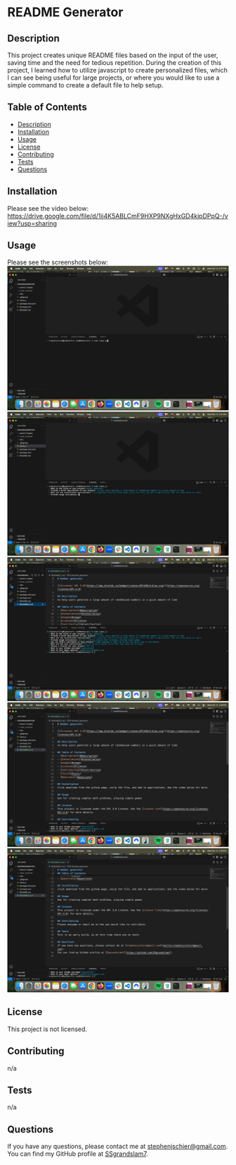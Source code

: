 # README Generator



## Description
This project creates unique README files based on the input of the user, saving time and the need for tedious repetition. During the creation of this project, I learned how to utilize javascript to create personalized files, which I can see being useful for large projects, or where you would like to use a simple command to create a default file to help setup.

## Table of Contents
- [Description](#description)
- [Installation](#installation)
- [Usage](#usage)
- [License](#license)
- [Contributing](#contributing)
- [Tests](#tests)
- [Questions](#questions)

## Installation
Please see the video below:
https://drive.google.com/file/d/1ij4K5ABLCmF9HXP9NXgHxGD4kjpDPpQ-/view?usp=sharing

## Usage
Please see the screenshots below:
![node index](utils/assets/images/node%20index.js%20.png)
![answering questions](utils/assets/images/answering%20questions.png)
![completed prompt](utils/assets/images/completed%20prompt.png)
![complete readme top](utils/assets/images/complete%20readme%20top.png)
![complete readme bottom](utils/assets/images/complete%20readme%20bottom.png)

## License
This project is not licensed.

## Contributing
n/a

## Tests
n/a

## Questions
If you have any questions, please contact me at [stephenjschier@gmail.com](mailto:stephenjschier@gmail.com).
You can find my GitHub profile at [SSgrandslam7](https://github.com/SSgrandslam7).
